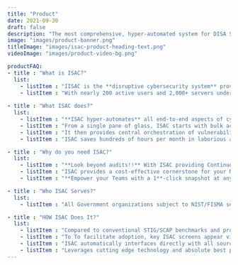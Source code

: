 ```yaml
---
title: "Product"
date: 2021-09-30
draft: false
description: "The most comprehensive, hyper-automated system for DISA STIG/SCAP Standards Compliance and Remediation"
image: "images/product-banner.png"
titleImage: "images/isac-product-heading-text.png"
videoImage: "images/product-video-bg.png"

productFAQ:
- title : "What is ISAC?"
  list:
    - listItem : "IISAC is the **disruptive cybersecurity system** proven to offer 100% compliance for DISA STIG/SCAP Standards in mid-large scale government enterprises."
    - listItem : "With nearly 200 active users and 2,000+ servers under watch, and growing, ISAC has earned major kudos from the client(s) and cybersecurity experts and is positioned for exponential growth."
  
- title : "What ISAC does?"
  list:
    - listItem : "**ISAC hyper-automates** all end-to-end aspects of cybersecurity posture, including Scanning, Documentation, Remediation, Reporting & Analytics."
    - listItem : "From a single pane of glass, ISAC starts with bulk acquisition and deployment of all STIG, SCAP, and other DoD/FISMA/NIST compliance benchmarks across hundreds or thousands of servers."
    - listItem : "It then provides central orchestration of vulnerability assessments, follow-up, remediation (incl false positives), reminders, audit ep/closure/scoring, gap collaboration, dashboarding (incl heat maps), and more."
    - listItem : "ISAC saves hundreds of hours per month in laborious and error prone technical security SOPs."

- title : "Why do you need ISAC?"
  list:
    - listItem : "**Look beyond audits!!** With ISAC providing Continuous Compliance and a fool-proof audit capability, your team can focus on securing other aspects of the Enterprise."
    - listItem : "ISAC provides a cost-effective cornerstone for your NIST compliant Cybersecurity Framework."
    - listItem : "**Empower your Teams with a 1**-click snapshot at any time of each system's compliance, as they now continually track, document, and remediate findings with ease."

- title : "Who ISAC Serves?"
  list:
    - listItem : "All Government organizations subject to NIST/FISMA security requirements involving DISA STIG/SCAP compliance or a growing set of supplemental standards. This includes all of DoD and other agencies, e.g., DHS, FBI, Veteran, etc."    

- title : "HOW ISAC Does It?"
  list:
    - listItem : "Compared to conventional STIG/SCAP benchmarks and processes (and other auditing and remediation products), ISAC’s hyper-automation, end-to-end lifecycle coverage, and centralized control plus collaboration and visuals are totally disruptive."
    - listItem : "To To facilitate adoption, key ISAC screens appear virtually identical to their DoD STIG Viewer counterparts."
    - listItem : "ISAC automatically interfaces directly with all source and target DoD systems."
    - listItem : "Leverages cutting edge technology and absolute best practices (we are inventors of successful industry methods) to maximize ISAC’s enduring value."
---
```


